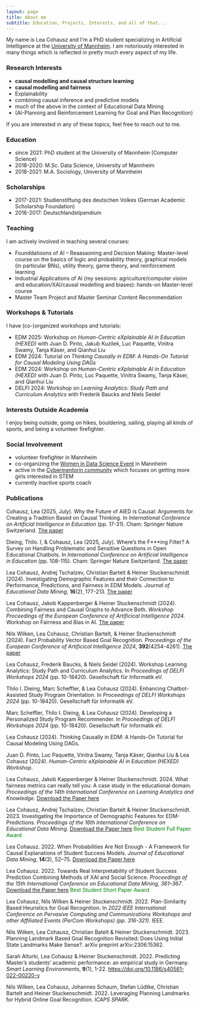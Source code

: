 ```yaml
---
layout: page
title: About me
subtitle: Education, Projects, Interests, and all of that...
---
```


My name is Lea Cohausz and I'm a PhD student specializing in Artificial Intelligence at the <a href="https://www.uni-mannheim.de/dws/people/researchers/phd-students/">University of Mannheim</a>. I am notoriously interested in many things which is reflected in pretty much every aspect of my life. 


### Research Interests

- **causal modelling and causal structure learning**
- **causal modelling and fairness**
- Explainability
- combining causal inference and predictive models
- much of the above in the context of Educational Data Mining
- (AI-Planning and Reinforcement Learning for Goal and Plan Recognition)

If you are interested in any of these topics, feel free to reach out to me.



### Education

- since 2021: PhD student at the University of Mannheim (Computer Science)
- 2018-2020: M.Sc. Data Science, University of Mannheim
- 2018-2021: M.A. Sociology, University of Mannheim



### Scholarships 

- 2017-2021: Studienstiftung des deutschen Volkes (German Academic Scholarship Foundation)
- 2016-2017: Deutschlandstipendium



### Teaching
I am actively involved in teaching several courses:
- Founddatioons of AI – Reaasaoning and Decision Making: Master-level course on the basics of logic and probability theory, graphical models (in particular BNs), utility theory, game theory, and reinforcement learning
- Industrial Applications of AI (my sessions: agriculture/computer vision and education/XAI/causal modelling and biases): hands-on Master-level course
- Master Team Project and Master Seminar Content Recommendation


### Workshops & Tutorials
I have (co-)organized workshops and tutorials:
- EDM 2025: Workshop on *Human-Centric eXplainable AI in Education (HEXED)* with Juan D. Pinto, Jakub Kuzilek, Luc Paquette, Vinitra Swamy, Tanja Käser, and Qianhui Liu
- EDM 2024: Tutorial on *Thinking Causally in EDM: A Hands-On Tutorial for Causal Modeling Using DAGs*
- EDM 2024: Workshop on *Human-Centric eXplainable AI in Education (HEXED)* with Juan D. Pinto, Luc Paquette, Vinitra Swamy, Tanja Käser, and Qianhui Liu
- DELFI 2024: Workshop on *Learning Analytics: Study Path and Curriculum Analytics* with Frederik Baucks and Niels Seidel


### Interests Outside Academia

I enjoy being outside, going on hikes, bouldering, sailing, playing all kinds of sports, and being a volunteer firefighter.


### Social Involvement
- volunteer firefighter in Mannheim
- co-organizing the <a href="https://wuman.de/wids/">Women in Data Science Event</a> in Mannheim
- active in the <a href="https://www.cybermentorin.de/index.php/de/">Cybermentorin community</a> which focuses on getting more girls interested in STEM
- currently inactive sports coach


### Publications
Cohausz, Lea (2025, July). Why the Future of AIED is Causal: Arguments for Creating a Tradition Based on Causal Thinking. In *International Conference on Artificial Intelligence in Education* (pp. 17-31). Cham: Springer Nature Switzerland. <a href="https://link.springer.com/chapter/10.1007/978-3-031-99261-2_2">The paper</a>

Dieing, Thilo. I, & Cohausz, Lea (2025, July). Where’s the F***ing Filter? A Survey on Handling Problematic and Sensitive Questions in Open Educational Chatbots. In *International Conference on Artificial Intelligence in Education* (pp. 108-115). Cham: Springer Nature Switzerland. <a href="https://link.springer.com/chapter/10.1007/978-3-031-98462-4_14">The paper</a>

Lea Cohausz, Andrej Tschalzev, Christian Bartelt & Heiner Stuckenschmidt (2024). Investigating Demographic Features and their Connection to Performance, Predictions, and Fairness in EDM Models. *Journal of Educational Data Mining*, **16**(2), 177-213. <a href="https://jedm.educationaldatamining.org/index.php/JEDM/article/view/718">The paper</a>

Lea Cohausz, Jakob Kappenberger & Heiner Stuckenschmidt (2024). Combining Fairness and Causal Graphs to Advance Both. *Workshop Proceedings of the European Conference of Artificical Intelligence 2024.* Workshop on Fairness and Bias in AI. <a href="https://ceur-ws.org/Vol-3808/paper3.pdf">The paper</a>

Nils Wilken, Lea Cohausz, Christian Bartelt, & Heiner Stuckenschmidt (2024). Fact Probability Vector Based Goal Recognition. *Proceedings of the European Conference of Artificical Intelligence 2024*, **392**(4254-4261). <a href="https://arxiv.org/pdf/2408.14224">The paper</a>

Lea Cohausz, Frederik Baucks, & Niels Seidel (2024). Workshop Learning Analytics: Study Path and Curriculum Analytics. In *Proceedings of DELFI Workshops 2024* (pp. 10-18420). Gesellschaft für Informatik eV.

Thilo I. Dieing, Marc Scheffler, & Lea Cohausz (2024). Enhancing Chatbot-Assisted Study Program Orientation. In *Proceedings of DELFI Workshops 2024* (pp. 10-18420). Gesellschaft für Informatik eV.

Marc Scheffler, Thilo I. Dieing, & Lea Cohausz (2024). Developing a Personalized Study Program Recommender. In *Proceedings of DELFI Workshops 2024* (pp. 10-18420). Gesellschaft für Informatik eV.

Lea Cohausz (2024). Thinking Causally in EDM: A Hands-On Tutorial for Causal Modeling Using DAGs.

Juan D. Pinto, Luc Paquette, Vinitra Swamy, Tanja Käser, Qianhui Liu & Lea Cohausz (2024). *Human-Centric eXplainable AI in Education (HEXED) Workshop*.

Lea Cohausz, Jakob Kappenberger & Heiner Stuckenschmidt. 2024. What fairness metrics can really tell you: A case study in the educational domain. *Proceedings of the 14th International Conference on Learning Analytics and Knowledge*. <a href="https://madoc.bib.uni-mannheim.de/66479/1/lak24-30.pdf">Download the Paper here</a> 

Lea Cohausz, Andrej Tschalzev, Christian Bartelt & Heiner Stuckenschmidt. 2023. Investigating the Importance of Demographic Features for EDM-Predictions. *Proceedings of the 16th International Conference on Educational Data Mining*. <a href="https://educationaldatamining.org/EDM2023/proceedings/2023.EDM-long-papers.11/2023.EDM-long-papers.11.pdf">Download the Paper here</a> 
<span style="color:green">Best Student Full Paper Award</span>

Lea Cohausz. 2022. When Probabilities Are Not Enough - A Framework for Causal Explanations of Student Success Models. *Journal of Educational Data Mining*, **14**(3), 52–75. <a href="https://zenodo.org/record/7304800">Download the Paper here</a>

Lea Cohausz. 2022. Towards Real Interpretability of Student Success Prediction Combining Methods of XAI and Social Science.
*Proceedings of the 15th International Conference on Educational Data Mining, 361–367*. <a href="https://doi.org/10.5281/zenodo.6853069">Download the Paper here</a> 
<span style="color:green">Best Student Short Paper Award</span>

Lea Cohausz, Nils Wilken & Heiner Stuckenschmidt. 2022. Plan-Similarity Based Heuristics for Goal Recognition. In *2022 IEEE International Conference on Pervasive Computing and Communications Workshops and other Affiliated Events (PerCom Workshops) (pp. 316-321)*. IEEE.

Nils Wilken, Lea Cohausz, Christian Batelt & Heiner Stuckenschmidt. 2023. Planning Landmark Based Goal Recognition Revisited: Does Using Initial State Landmarks Make Sense?. arXiv preprint arXiv:2306.15362.

Sarah Alturki, Lea Cohausz & Heiner Stuckenschmidt. 2022. Predicting Master’s students’ academic performance: an empirical study in Germany. *Smart Learning Environments*, **9**(1), 1-22. https://doi.org/10.1186/s40561-022-00220-y

Nils Wilken, Lea Cohausz, Johannes Schaum, Stefan Lüdtke, Christian Bartelt and Heiner Stuckenschmidt. 2022. Leveraging Planning Landmarks for Hybrid Online Goal Recognition. *ICAPS SPARK.*
